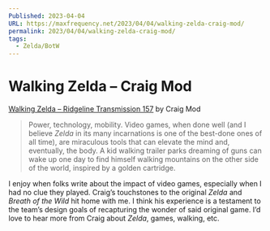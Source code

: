 ```yaml
---
Published: 2023-04-04
URL: https://maxfrequency.net/2023/04/04/walking-zelda-craig-mod/
permalink: 2023/04/04/walking-zelda-craig-mod/
tags:
  - Zelda/BotW
---
```

# Walking Zelda – Craig Mod

[Walking Zelda – Ridgeline Transmission 157](https://craigmod.com/ridgeline/157/) by Craig Mod

> Power, technology, mobility. Video games, when done well (and I believe *Zelda* in its many incarnations is one of the best-done ones of all time), are miraculous tools that can elevate the mind and, eventually, the body. A kid walking trailer parks dreaming of guns can wake up one day to find himself walking mountains on the other side of the world, inspired by a golden cartridge.

I enjoy when folks write about the impact of video games, especially when I had no clue they played. Craig’s touchstones to the original *Zelda* and *Breath of the Wild* hit home with me. I think his experience is a testament to the team’s design goals of recapturing the wonder of said original game. I’d love to hear more from Craig about *Zelda*, games, walking, etc.